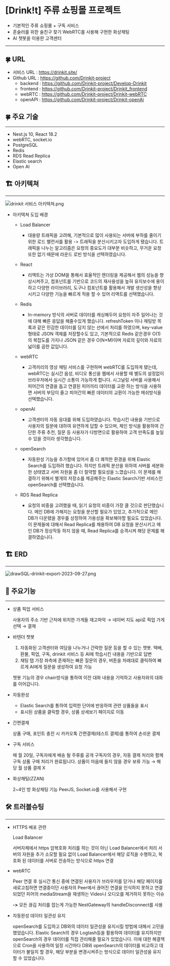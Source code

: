 # [Drink!t] 주류 쇼핑몰 프로젝트
- 기본적인 주류 쇼핑몰 + 구독 서비스
- 혼술러를 위한 술친구 찾기 WebRTC를 사용해 구현한 화상채팅
- AI 챗봇을 이용한 고객센터
---
## 🍀 URL
- 서비스 URL : https://drinkit.site/
- Github URL : https://github.com/Drinkit-project
    - backend : https://github.com/Drinkit-project/Develop-Drinkit
    - frontend : https://github.com/Drinkit-project/Drinkit_frontend
    - webRTC : https://github.com/Drinkit-project/Drinkit-webRTC
    - openAPI : https://github.com/Drinkit-project/Drinkit-openAi

## 🍀 주요 기술
---
- Nest.js 10, React 18.2
- webRTC, socket.io
- PostgreSQL
- Redis
- RDS Read Replica
- Elastic search
- Open AI

## 🏗 아키텍쳐
---
![drinkit 서비스 아키텍쳐.png](https://res.cloudinary.com/dyhnnmhcf/image/upload/v1695829626/drinkit_%E1%84%89%E1%85%A5%E1%84%87%E1%85%B5%E1%84%89%E1%85%B3_%E1%84%8B%E1%85%A1%E1%84%8F%E1%85%B5%E1%84%90%E1%85%A6%E1%86%A8%E1%84%8E%E1%85%A7_vql9jj.png)

  - 아키텍쳐 도입 배경
    - Load Balancer
        - 대용량 트래픽을 고려해, 기본적으로 많이 사용되는 서버에 부하를 줄이기 위한 로드 밸런서를 활용 ->
        트래픽을 분산시키고자 도입하게 됐습니다. 트래픽을 나누는 알고리즘은 요청의 중요도가 대부분 비슷하고, 무거운 요청 또한 없기 때문에 라운드 로빈 방식을 선택하였습니다.
        
    - React
        - 리액트는 가상 DOM을 통해서 효율적인 렌더링을 제공해서 웹의 성능을 향상시켜주고, 컴포넌트를 기반으로 코드의 재사용성을 높혀 유지보수에 용이하고 다양한 라이브러리, 도구나 컴포넌트를 활용해서 개발 생산성을 향상시키고 다양한 기능을 빠르게 적용 할 수 있어 리액트를 선택했습니다.
        
    - Redis
        - In-memory 방식의 서버로 데이터를 캐싱해두어 요청이 자주 일어나는 것에 대해 빠른 응답을 해줄수있게 했습니다. refreshToken 이나 채팅방 목록과 같은 민감한 데이터를 담지 않는 선에서 처리를 하였으며, key-value 형태로 JSON 객체를 저장할수도 있고, 기본적으로 Redis 같은경우 O(1)의 복잡도를 가지나 JSON 같은 경우 O(N*M)이며 자료의 깊이와 자료의 넓이를 곱한 값입니다. 
        
    - webRTC
        - 고객끼리의 영상 채팅 서비스를 구현하며 webRTC를 도입하게 됐는데, webRTC는 실시간 음성, 비디오 통신을 웹에서 사용할 때 별도의 설정없이 브라우저에서 실시간 소통이 가능하게 합니다. 시그널링 서버를 사용해서 피어간의 연결을 돕고 연결된 피어끼리 데이터를 교환 하는 방식을 사용하면 서버의 부담이 줄고 피어간의 빠른 데이터의 교환이 가능한 메쉬방식을 선택했습니다.
        
    - openAI
        - 고객센터의 자동 응대를 위해 도입하였습니다. 학습시킨 내용을 기반으로 사용자의 질문에 대하여 유연하게 답할 수 있으며, 체인 방식을 활용하여 간단한 주류 추천, 질문 등 사용자가 다방면으로 활용하여 고객 만족도를 높일 수 있을 것이라 생각했습니다. 
        
    - openSearch
        - 자동완성 기능을 추가함에 있어서 좀 더 쾌적한 환경을 위해 Elastic Search를 도입하려 했습니다. 하지만 트래픽 분산을 위하여 서버를 세분화한 상태였고 서버 자원을 좀 더 절약할 필요성을 느꼈습니다. 이 문제를 해결하기 위해서 별개의 저장소를 제공해주는 Elastic Search기반 서비스인 openSearch를 선택했습니다.
        
    - RDS Read Replica
        - 요청의 비중을 고려했을 때, 읽기 요청의 비중이 가장 클 것으로 판단했습니다. 메인 DB에 가해지는 요청을 분산할 필요가 있었고, 추가적으로 메인 DB가 다운됐을 경우를 상정하여 가용성을 확보해야할 필요도 있었습니다. 이 문제들에 대해서 Read Replica를 채용하여 DB 요청을 분산시키고 메인 DB가 정상작동 하지 않을 때, Read Replica를 승격시켜 해당 문제를 해결하였습니다.
        

## 🏗 ERD
---
![drawSQL-drinkit-export-2023-09-27.png](https://res.cloudinary.com/dyhnnmhcf/image/upload/v1695829631/drawSQL-drinkit-export-2023-09-27_w6uktr.png)

## 🔎 주요기능
---
- 상품 픽업 서비스
    
    사용자의 주소 기반 근처에 위치한 가게들 재고파악
     → 네이버 지도 api로 픽업 가게 선택 → 결제
    
- 바텐더 챗봇
    1. 자동화된 고객센터와 여담을 나누거나 간략한 질문 등을 할 수 있는 챗봇.
    택배, 환불, 픽업, 구독, drinkit 서비스 등 AI에 학습시킨 내용을 기반으로 답변
    2. 채팅 탭 가장 좌측에 존재하는 빠른 질문의 경우, 
    버튼을 차례대로 클릭하여 빠르게 AI에게 질문을 생성하여 요청 가능
    
    챗봇 기능의 경우 chain방식을 통하여 이전 대화 내용을 기억하고 사용자와의 대화를 이어갑니다.
    
- 자동완성
    - Elastic Search를 통하여 입력한 단어에 반응하여 관련 상품들을 표시
    - 표시된 상품을 클릭할 경우, 상품 상세보기 페이지로 이동
    
- 간편결제
    
    상품 구매, 포인트 충전 시 카카오톡 간편결제(테스트 결제)를 통하여 손쉬운 결제
    
- 구독 서비스
    
    매 월 20일, 구독자에게 배송 될 주류를 공개 
    구독자의 경우, 자동 결제 처리와 함께 구독 상품 구매 처리가 완료됩니다. 
    상품이 마음에 들지 않을 경우 보류 가능
    → 해당 월 상품 결제 X
    
- 화상채팅(ZZAN)

    2~4인 방 화상채팅 기능
    PeerJS, Socket.io를 사용해서 구현
    

## 🛠 트러블슈팅
---
- HTTPS 배포 관련
    
    Load Balancer
    
    서버자체에서 https 암복호화 처리를 하는 것이 아닌 Load Balancer에서 처리 
    서버의 자원을 추가 소모할 필요 없이 Load Balancer에서 해당 로직을 수행하고, 
    복호화 된 데이터를 서버로 전송하는 방식으로 https 연결
    
- webRTC
    
    Peer 연결 후 실시간 통신 중에 연결된 사용자가 브라우저를 닫거나 해당 페이지를 새로고침하면 연결중이던 사용자의 Peer에서 끊어진 연결을 인식하지 못하고 연결되었던 피어의 mediaStream을 재생하는 Video나 오디오를 제거하지 못하는 이슈
    
    **->** 모든 끊김 처리를 잡는게 가능한 NestGateway의 handleDisconnect를 사용
    
- 자동완성 데이터 일관성 유지
    
    openSearch를 도입하고 DB와의 데이터 일관성을 유지시킬 방법에 대해서 고민을 했었습니다. Elastic Search의 경우 Logtash등을 활용하여 데이터를 유지하지만 openSearch의 경우 데이터를 직접 관리해줄 필요가 있었습니다. 이에 대한 해결책으로 Cron을 사용하여 일정 시간마다 DB와 openSearch의 데이터를 비교하고 데이터가 불일치 할 경우, 해당 부분을 변경시켜주는 방식으로 데이터 일관성을 유지할 수 있었습니다.